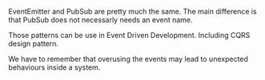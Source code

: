 EventEmitter and PubSub are pretty much the same. The main difference is that PubSub does not necessarly needs an event name.

Those patterns can be use in Event Driven Development. Including CQRS design pattern.

We have to remember that overusing the events may lead to unexpected behaviours inside a system.
